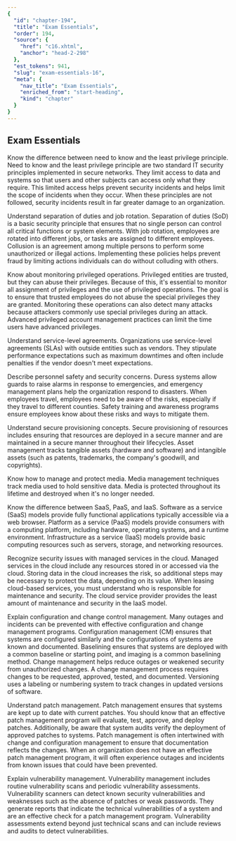 ```yaml
---
{
  "id": "chapter-194",
  "title": "Exam Essentials",
  "order": 194,
  "source": {
    "href": "c16.xhtml",
    "anchor": "head-2-298"
  },
  "est_tokens": 941,
  "slug": "exam-essentials-16",
  "meta": {
    "nav_title": "Exam Essentials",
    "enriched_from": "start-heading",
    "kind": "chapter"
  }
}
---
```

## Exam Essentials

Know the difference between need to know and the least privilege principle. Need to know and the least privilege principle are two standard IT security principles implemented in secure networks. They limit access to data and systems so that users and other subjects can access only what they require. This limited access helps prevent security incidents and helps limit the scope of incidents when they occur. When these principles are not followed, security incidents result in far greater damage to an organization.

Understand separation of duties and job rotation. Separation of duties (SoD) is a basic security principle that ensures that no single person can control all critical functions or system elements. With job rotation, employees are rotated into different jobs, or tasks are assigned to different employees. Collusion is an agreement among multiple persons to perform some unauthorized or illegal actions. Implementing these policies helps prevent fraud by limiting actions individuals can do without colluding with others.

Know about monitoring privileged operations. Privileged entities are trusted, but they can abuse their privileges. Because of this, it's essential to monitor all assignment of privileges and the use of privileged operations. The goal is to ensure that trusted employees do not abuse the special privileges they are granted. Monitoring these operations can also detect many attacks because attackers commonly use special privileges during an attack. Advanced privileged account management practices can limit the time users have advanced privileges.

Understand service-level agreements. Organizations use service-level agreements (SLAs) with outside entities such as vendors. They stipulate performance expectations such as maximum downtimes and often include penalties if the vendor doesn't meet expectations.

Describe personnel safety and security concerns. Duress systems allow guards to raise alarms in response to emergencies, and emergency management plans help the organization respond to disasters. When employees travel, employees need to be aware of the risks, especially if they travel to different counties. Safety training and awareness programs ensure employees know about these risks and ways to mitigate them.

Understand secure provisioning concepts. Secure provisioning of resources includes ensuring that resources are deployed in a secure manner and are maintained in a secure manner throughout their lifecycles. Asset management tracks tangible assets (hardware and software) and intangible assets (such as patents, trademarks, the company's goodwill, and copyrights).

Know how to manage and protect media. Media management techniques track media used to hold sensitive data. Media is protected throughout its lifetime and destroyed when it's no longer needed.

Know the difference between SaaS, PaaS, and IaaS. Software as a service (SaaS) models provide fully functional applications typically accessible via a web browser. Platform as a service (PaaS) models provide consumers with a computing platform, including hardware, operating systems, and a runtime environment. Infrastructure as a service (IaaS) models provide basic computing resources such as servers, storage, and networking resources.

Recognize security issues with managed services in the cloud. Managed services in the cloud include any resources stored in or accessed via the cloud. Storing data in the cloud increases the risk, so additional steps may be necessary to protect the data, depending on its value. When leasing cloud-based services, you must understand who is responsible for maintenance and security. The cloud service provider provides the least amount of maintenance and security in the IaaS model.

Explain configuration and change control management. Many outages and incidents can be prevented with effective configuration and change management programs. Configuration management (CM) ensures that systems are configured similarly and the configurations of systems are known and documented. Baselining ensures that systems are deployed with a common baseline or starting point, and imaging is a common baselining method. Change management helps reduce outages or weakened security from unauthorized changes. A change management process requires changes to be requested, approved, tested, and documented. Versioning uses a labeling or numbering system to track changes in updated versions of software.

Understand patch management. Patch management ensures that systems are kept up to date with current patches. You should know that an effective patch management program will evaluate, test, approve, and deploy patches. Additionally, be aware that system audits verify the deployment of approved patches to systems. Patch management is often intertwined with change and configuration management to ensure that documentation reflects the changes. When an organization does not have an effective patch management program, it will often experience outages and incidents from known issues that could have been prevented.

Explain vulnerability management. Vulnerability management includes routine vulnerability scans and periodic vulnerability assessments. Vulnerability scanners can detect known security vulnerabilities and weaknesses such as the absence of patches or weak passwords. They generate reports that indicate the technical vulnerabilities of a system and are an effective check for a patch management program. Vulnerability assessments extend beyond just technical scans and can include reviews and audits to detect vulnerabilities.
